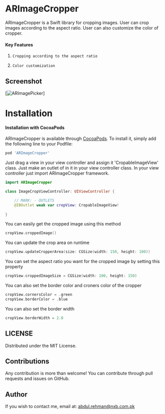 # ARImageCropper

ARImageCropper is a Swift library for cropping images. User can crop images according to the aspect ratio. User can also customize the color of cropper.

#### Key Features

1) `Cropping according to the aspect ratio`

2) `Color customization`

## Screenshot
[![ARImagePicker](https://github.com/manii9894/ARImageCropper/blob/master/Screenshot/demo.gif)]

Installation
==========================

#### Installation with CocoaPods

ARImageCropper is available through [CocoaPods](http://cocoapods.org). To install
it, simply add the following line to your Podfile:

```ruby
pod 'ARImageCropper'
```

Just drag a view in your view controller and assign it 'CropableImageView' class. Just make an outlet of in it in your view controller class.
In your view controller just import ARImageCropper framework.

```swift
import ARImageCropper

class ImageCropViewController: UIViewController {

    // MARK: - OUTLETS
    @IBOutlet weak var cropView: CropableImageView!
    
}
```
You can easily get the cropped image using this method
```swift
cropView.croppedImage()
```

You can update the crop area on runtime
```swift
cropView.updateCropperArea(size: CGSize(width: 150, height: 100))
```

You can set the aspect ratio you want for the cropped image by setting this property
```swift
cropView.croppedImageSize = CGSize(width: 100, height: 150)
```

You can also set the border color and croners color of the cropper

```swift
cropView.cornersColor = .green
cropView.borderColor = .blue
```

You can also set the border width

```swift
cropView.borderWidth = 2.0
```

LICENSE
---
Distributed under the MIT License.

Contributions
---
Any contribution is more than welcome! You can contribute through pull requests and issues on GitHub.

Author
---
If you wish to contact me, email at: abdul.rehman@nxb.com.pk
